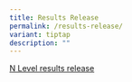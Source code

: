```yaml
---
title: Results Release
permalink: /results-release/
variant: tiptap
description: ""
---
```

<p><a href="/files/ResultsRelease/GCE_N_Level_2024_Briefing_Slides__Student_Version_.pdf" rel="noopener nofollow" target="_blank">N Level results release</a>
</p>